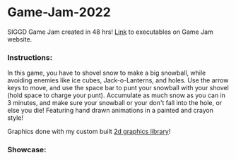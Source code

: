 # Game-Jam-2022
SIGGD Game Jam created in 48 hrs! [Link](https://purduesiggd.github.io/game-jam-games/Snowball%20Shoveler.html) to executables on Game Jam website.

### Instructions:
In this game, you have to shovel snow to make a big snowball, while avoiding enemies like ice cubes, Jack-o-Lanterns, and holes. Use the arrow keys to move, and use the space bar to punt your snowball with your shovel (hold space to charge your punt). Accumulate as much snow as you can in 3 minutes, and make sure your snowball or your don't fall into the hole, or else you die! Featuring hand drawn animations in a painted and crayon style!

Graphics done with my custom built [2d graphics library](https://github.com/williamhCode/2D-Graphics-Lib)!

### Showcase:

  


